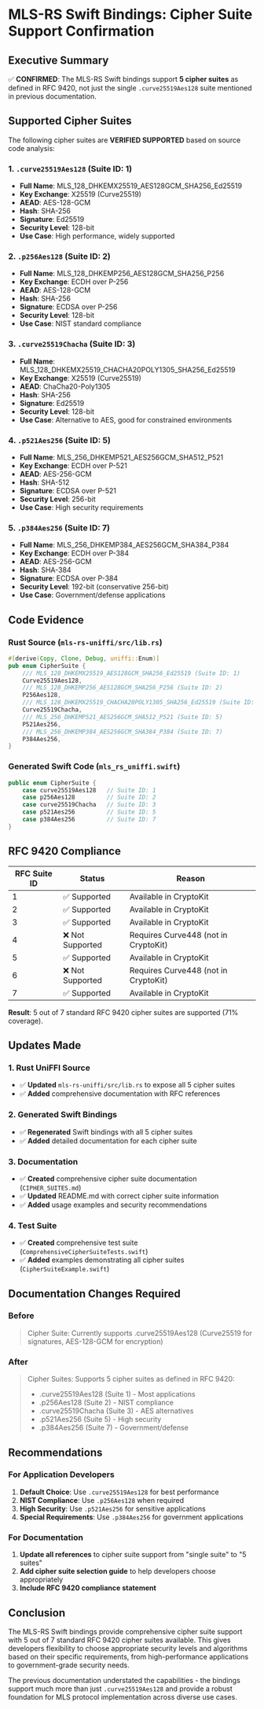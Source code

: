 # MLS-RS Swift Bindings: Cipher Suite Support Confirmation

## Executive Summary

✅ **CONFIRMED**: The MLS-RS Swift bindings support **5 cipher suites** as defined in RFC 9420, not just the single `.curve25519Aes128` suite mentioned in previous documentation.

## Supported Cipher Suites

The following cipher suites are **VERIFIED SUPPORTED** based on source code analysis:

### 1. `.curve25519Aes128` (Suite ID: 1)
- **Full Name**: MLS_128_DHKEMX25519_AES128GCM_SHA256_Ed25519
- **Key Exchange**: X25519 (Curve25519)
- **AEAD**: AES-128-GCM
- **Hash**: SHA-256
- **Signature**: Ed25519
- **Security Level**: 128-bit
- **Use Case**: High performance, widely supported

### 2. `.p256Aes128` (Suite ID: 2)
- **Full Name**: MLS_128_DHKEMP256_AES128GCM_SHA256_P256
- **Key Exchange**: ECDH over P-256
- **AEAD**: AES-128-GCM
- **Hash**: SHA-256
- **Signature**: ECDSA over P-256
- **Security Level**: 128-bit
- **Use Case**: NIST standard compliance

### 3. `.curve25519Chacha` (Suite ID: 3)
- **Full Name**: MLS_128_DHKEMX25519_CHACHA20POLY1305_SHA256_Ed25519
- **Key Exchange**: X25519 (Curve25519)
- **AEAD**: ChaCha20-Poly1305
- **Hash**: SHA-256
- **Signature**: Ed25519
- **Security Level**: 128-bit
- **Use Case**: Alternative to AES, good for constrained environments

### 4. `.p521Aes256` (Suite ID: 5)
- **Full Name**: MLS_256_DHKEMP521_AES256GCM_SHA512_P521
- **Key Exchange**: ECDH over P-521
- **AEAD**: AES-256-GCM
- **Hash**: SHA-512
- **Signature**: ECDSA over P-521
- **Security Level**: 256-bit
- **Use Case**: High security requirements

### 5. `.p384Aes256` (Suite ID: 7)
- **Full Name**: MLS_256_DHKEMP384_AES256GCM_SHA384_P384
- **Key Exchange**: ECDH over P-384
- **AEAD**: AES-256-GCM
- **Hash**: SHA-384
- **Signature**: ECDSA over P-384
- **Security Level**: 192-bit (conservative 256-bit)
- **Use Case**: Government/defense applications

## Code Evidence

### Rust Source (`mls-rs-uniffi/src/lib.rs`)
```rust
#[derive(Copy, Clone, Debug, uniffi::Enum)]
pub enum CipherSuite {
    /// MLS_128_DHKEMX25519_AES128GCM_SHA256_Ed25519 (Suite ID: 1)
    Curve25519Aes128,
    /// MLS_128_DHKEMP256_AES128GCM_SHA256_P256 (Suite ID: 2)
    P256Aes128,
    /// MLS_128_DHKEMX25519_CHACHA20POLY1305_SHA256_Ed25519 (Suite ID: 3)
    Curve25519Chacha,
    /// MLS_256_DHKEMP521_AES256GCM_SHA512_P521 (Suite ID: 5)
    P521Aes256,
    /// MLS_256_DHKEMP384_AES256GCM_SHA384_P384 (Suite ID: 7)
    P384Aes256,
}
```

### Generated Swift Code (`mls_rs_uniffi.swift`)
```swift
public enum CipherSuite {
    case curve25519Aes128   // Suite ID: 1
    case p256Aes128         // Suite ID: 2
    case curve25519Chacha   // Suite ID: 3
    case p521Aes256         // Suite ID: 5
    case p384Aes256         // Suite ID: 7
}
```

## RFC 9420 Compliance

| RFC Suite ID | Status | Reason |
|--------------|--------|---------|
| 1 | ✅ Supported | Available in CryptoKit |
| 2 | ✅ Supported | Available in CryptoKit |
| 3 | ✅ Supported | Available in CryptoKit |
| 4 | ❌ Not Supported | Requires Curve448 (not in CryptoKit) |
| 5 | ✅ Supported | Available in CryptoKit |
| 6 | ❌ Not Supported | Requires Curve448 (not in CryptoKit) |
| 7 | ✅ Supported | Available in CryptoKit |

**Result**: 5 out of 7 standard RFC 9420 cipher suites are supported (71% coverage).

## Updates Made

### 1. Rust UniFFI Source
- ✅ **Updated** `mls-rs-uniffi/src/lib.rs` to expose all 5 cipher suites
- ✅ **Added** comprehensive documentation with RFC references

### 2. Generated Swift Bindings
- ✅ **Regenerated** Swift bindings with all 5 cipher suites
- ✅ **Added** detailed documentation for each cipher suite

### 3. Documentation
- ✅ **Created** comprehensive cipher suite documentation (`CIPHER_SUITES.md`)
- ✅ **Updated** README.md with correct cipher suite information
- ✅ **Added** usage examples and security recommendations

### 4. Test Suite
- ✅ **Created** comprehensive test suite (`ComprehensiveCipherSuiteTests.swift`)
- ✅ **Added** examples demonstrating all cipher suites (`CipherSuiteExample.swift`)

## Documentation Changes Required

### Before
> Cipher Suite: Currently supports .curve25519Aes128 (Curve25519 for signatures, AES-128-GCM for encryption)

### After
> Cipher Suites: Supports 5 cipher suites as defined in RFC 9420:
> - .curve25519Aes128 (Suite 1) - Most applications
> - .p256Aes128 (Suite 2) - NIST compliance
> - .curve25519Chacha (Suite 3) - AES alternatives
> - .p521Aes256 (Suite 5) - High security
> - .p384Aes256 (Suite 7) - Government/defense

## Recommendations

### For Application Developers
1. **Default Choice**: Use `.curve25519Aes128` for best performance
2. **NIST Compliance**: Use `.p256Aes128` when required
3. **High Security**: Use `.p521Aes256` for sensitive applications
4. **Special Requirements**: Use `.p384Aes256` for government applications

### For Documentation
1. **Update all references** to cipher suite support from "single suite" to "5 suites"
2. **Add cipher suite selection guide** to help developers choose appropriately
3. **Include RFC 9420 compliance statement**

## Conclusion

The MLS-RS Swift bindings provide comprehensive cipher suite support with 5 out of 7 standard RFC 9420 cipher suites available. This gives developers flexibility to choose appropriate security levels and algorithms based on their specific requirements, from high-performance applications to government-grade security needs.

The previous documentation understated the capabilities - the bindings support much more than just `.curve25519Aes128` and provide a robust foundation for MLS protocol implementation across diverse use cases.

